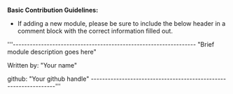 **Basic Contribution Guidelines:**

- If adding a new module, please be sure to include the below header in a comment block with the correct information filled out.

'''-----------------------------------------------------------------
"Brief module description goes here"

Written by: "Your name"

github: "Your github handle"
-----------------------------------------------------------------'''
